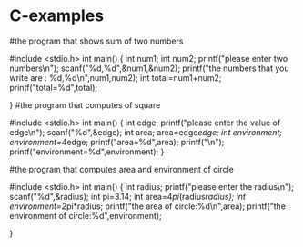 # C-examples

#the program that shows sum of two numbers

#include <stdio.h>
int main() {
   int num1;
   int num2;
   printf("please enter two numbers\n");
   scanf("%d,%d",&num1,&num2);
   printf("the numbers that you write are : %d,%d\n",num1,num2);
   int total=num1+num2;
   printf("total=%d",total);
   
}
#the program that computes of square

#include <stdio.h>
int main() {
    int edge;
	printf("please enter the value of edge\n");
	scanf("%d",&edge);
	int area;
	area=edge*edge;
	int environment;
	environment=4*edge;
	printf("area=%d",area);
	printf("\n");
	printf("environment=%d",environment);
}



#the program that computes area and environment of circle

#include <stdio.h>
int main() {
    int radius;
    printf("please enter the radius\n");
    scanf("%d",&radius);
    int pi=3.14;
    int area=4*pi*(radius*radius);
    int environment=2*pi*radius;
    printf("the area of circle:%d\n",area);
    printf("the environment of circle:%d",environment);
    
}


